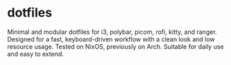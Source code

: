 # dotfiles
Minimal and modular dotfiles for i3, polybar, picom, rofi, kitty, and ranger. Designed for a fast, keyboard-driven workflow with a clean look and low resource usage. Tested on NixOS, previously on Arch. Suitable for daily use and easy to extend.
